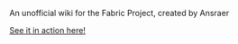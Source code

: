 An unofficial wiki for the Fabric Project, created by Ansraer

[See it in action here!](https://ansraer.github.io/Wiki/)
